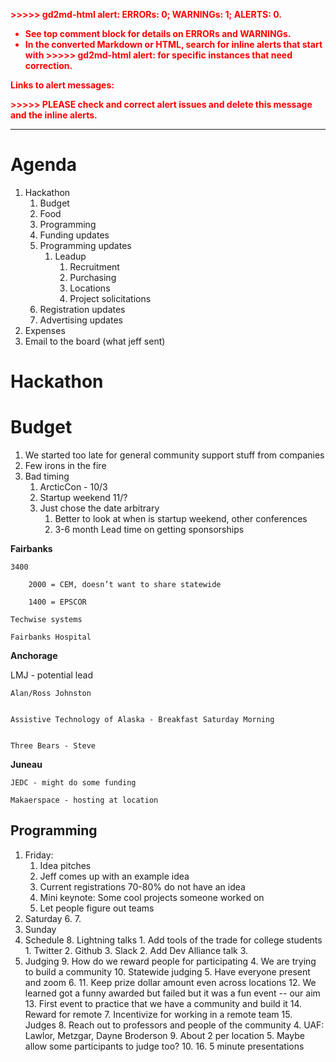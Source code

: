 <!----- Conversion time: 0.772 seconds.


Using this Markdown file:

1. Cut and paste this output into your source file.
2. See the notes and action items below regarding this conversion run.
3. Check the rendered output (headings, lists, code blocks, tables) for proper
   formatting and use a linkchecker before you publish this page.

Conversion notes:

* Docs to Markdown version 1.0β17
* Sat Oct 12 2019 13:24:53 GMT-0700 (PDT)
* Source doc: https://docs.google.com/open?id=1_PmLBmnu-4RGUCKFsWgyr6oQzqRdTKadw7JgRU7dPhQ

WARNING:
You have 4 H1 headings. You may want to use the "H1 -> H2" option to demote all headings by one level.

----->


<p style="color: red; font-weight: bold">>>>>>  gd2md-html alert:  ERRORs: 0; WARNINGs: 1; ALERTS: 0.</p>
<ul style="color: red; font-weight: bold"><li>See top comment block for details on ERRORs and WARNINGs. <li>In the converted Markdown or HTML, search for inline alerts that start with >>>>>  gd2md-html alert:  for specific instances that need correction.</ul>

<p style="color: red; font-weight: bold">Links to alert messages:</p>
<p style="color: red; font-weight: bold">>>>>> PLEASE check and correct alert issues and delete this message and the inline alerts.<hr></p>



# Agenda



1. Hackathon
    1. Budget
    2. Food
    3. Programming
    4. Funding updates
    5. Programming updates
        1. Leadup
            1. Recruitment
            2. Purchasing
            3. Locations
            4. Project solicitations
    6. Registration updates
    7. Advertising updates
2. Expenses
3. Email to the board (what jeff sent)


#


# Hackathon


# Budget



1. We started too late for general community support stuff from companies
2. Few irons in the fire
3. Bad timing
    1. ArcticCon - 10/3
    2. Startup weekend 11/?
    3. Just chose the date arbitrary
        1. Better to look at when is startup weekend, other conferences
        2. 3-6 month Lead time on getting sponsorships

**Fairbanks**

	3400

		2000 = CEM, doesn’t want to share statewide

		1400 = EPSCOR

	Techwise systems

	Fairbanks Hospital

**Anchorage**

LMJ - potential lead


    Alan/Ross Johnston


    Assistive Technology of Alaska - Breakfast Saturday Morning


    Three Bears - Steve

**Juneau**

	JEDC - might do some funding

	Makaerspace - hosting at location


## Programming



1. Friday:
    1. Idea pitches
    2. Jeff comes up with an example idea
    3. Current registrations 70-80% do not have an idea
    4. Mini keynote: Some cool projects someone worked on
    5. Let people figure out teams
2. Saturday
    6.
    7.
3. Sunday
4. Schedule
    8. Lightning talks
        1. Add tools of the trade for college students
            1. Twitter
            2. Github
            3. Slack
        2. Add Dev Alliance talk
        3.
5. Judging
    9. How do we reward people for participating
        4. We are trying to build a community
    10. Statewide judging
        5. Have everyone present and zoom
        6.
    11. Keep prize dollar amount even across locations
    12. We learned got a funny awarded but failed but it was a fun event -- our aim
    13. First event to practice that we have a community and build it
    14. Reward for remote
        7. Incentivize for working in a remote team
    15. Judges
        8. Reach out to professors and people of the community
            4. UAF: Lawlor, Metzgar, Dayne Broderson
        9. About 2 per location
            5. Maybe allow some participants to judge too?
        10.
    16. 5 minute presentations









<!-- Docs to Markdown version 1.0β17 -->
